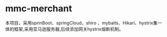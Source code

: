 # mmc-merchant
本项目，采用sprinBoot、springCloud、shiro 、mybaits、Hikari、hystrix集一体的框架,采用亚马逊服务器,后续添加网关hystrix熔断机制。
